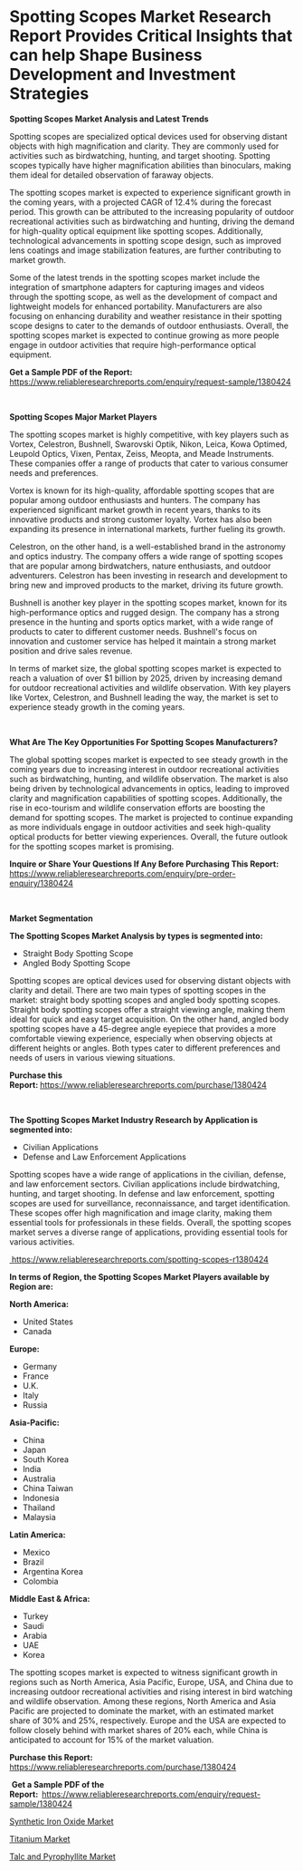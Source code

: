 <p><h1>Spotting Scopes Market Research Report Provides Critical Insights that can help Shape Business Development and Investment Strategies</h1></p><p><strong>Spotting Scopes Market Analysis and Latest Trends</strong></p>
<p><p>Spotting scopes are specialized optical devices used for observing distant objects with high magnification and clarity. They are commonly used for activities such as birdwatching, hunting, and target shooting. Spotting scopes typically have higher magnification abilities than binoculars, making them ideal for detailed observation of faraway objects.</p><p>The spotting scopes market is expected to experience significant growth in the coming years, with a projected CAGR of 12.4% during the forecast period. This growth can be attributed to the increasing popularity of outdoor recreational activities such as birdwatching and hunting, driving the demand for high-quality optical equipment like spotting scopes. Additionally, technological advancements in spotting scope design, such as improved lens coatings and image stabilization features, are further contributing to market growth.</p><p>Some of the latest trends in the spotting scopes market include the integration of smartphone adapters for capturing images and videos through the spotting scope, as well as the development of compact and lightweight models for enhanced portability. Manufacturers are also focusing on enhancing durability and weather resistance in their spotting scope designs to cater to the demands of outdoor enthusiasts. Overall, the spotting scopes market is expected to continue growing as more people engage in outdoor activities that require high-performance optical equipment.</p></p>
<p><strong>Get a Sample PDF of the Report:&nbsp;</strong> <a href="https://www.reliableresearchreports.com/enquiry/request-sample/1380424">https://www.reliableresearchreports.com/enquiry/request-sample/1380424</a></p>
<p>&nbsp;</p>
<p><strong>Spotting Scopes Major Market Players</strong></p>
<p><p>The spotting scopes market is highly competitive, with key players such as Vortex, Celestron, Bushnell, Swarovski Optik, Nikon, Leica, Kowa Optimed, Leupold Optics, Vixen, Pentax, Zeiss, Meopta, and Meade Instruments. These companies offer a range of products that cater to various consumer needs and preferences.</p><p>Vortex is known for its high-quality, affordable spotting scopes that are popular among outdoor enthusiasts and hunters. The company has experienced significant market growth in recent years, thanks to its innovative products and strong customer loyalty. Vortex has also been expanding its presence in international markets, further fueling its growth.</p><p>Celestron, on the other hand, is a well-established brand in the astronomy and optics industry. The company offers a wide range of spotting scopes that are popular among birdwatchers, nature enthusiasts, and outdoor adventurers. Celestron has been investing in research and development to bring new and improved products to the market, driving its future growth.</p><p>Bushnell is another key player in the spotting scopes market, known for its high-performance optics and rugged design. The company has a strong presence in the hunting and sports optics market, with a wide range of products to cater to different customer needs. Bushnell's focus on innovation and customer service has helped it maintain a strong market position and drive sales revenue.</p><p>In terms of market size, the global spotting scopes market is expected to reach a valuation of over $1 billion by 2025, driven by increasing demand for outdoor recreational activities and wildlife observation. With key players like Vortex, Celestron, and Bushnell leading the way, the market is set to experience steady growth in the coming years.</p></p>
<p>&nbsp;</p>
<p><strong>What Are The Key Opportunities For Spotting Scopes Manufacturers?</strong></p>
<p><p>The global spotting scopes market is expected to see steady growth in the coming years due to increasing interest in outdoor recreational activities such as birdwatching, hunting, and wildlife observation. The market is also being driven by technological advancements in optics, leading to improved clarity and magnification capabilities of spotting scopes. Additionally, the rise in eco-tourism and wildlife conservation efforts are boosting the demand for spotting scopes. The market is projected to continue expanding as more individuals engage in outdoor activities and seek high-quality optical products for better viewing experiences. Overall, the future outlook for the spotting scopes market is promising.</p></p>
<p><strong>Inquire or Share Your Questions If Any Before Purchasing This Report:</strong> <a href="https://www.reliableresearchreports.com/enquiry/pre-order-enquiry/1380424">https://www.reliableresearchreports.com/enquiry/pre-order-enquiry/1380424</a></p>
<p>&nbsp;</p>
<p><strong>Market Segmentation</strong></p>
<p><strong>The Spotting Scopes Market Analysis by types is segmented into:</strong></p>
<p><ul><li>Straight Body Spotting Scope</li><li>Angled Body Spotting Scope</li></ul></p>
<p><p>Spotting scopes are optical devices used for observing distant objects with clarity and detail. There are two main types of spotting scopes in the market: straight body spotting scopes and angled body spotting scopes. Straight body spotting scopes offer a straight viewing angle, making them ideal for quick and easy target acquisition. On the other hand, angled body spotting scopes have a 45-degree angle eyepiece that provides a more comfortable viewing experience, especially when observing objects at different heights or angles. Both types cater to different preferences and needs of users in various viewing situations.</p></p>
<p><strong>Purchase this Report:&nbsp;</strong><a href="https://www.reliableresearchreports.com/purchase/1380424">https://www.reliableresearchreports.com/purchase/1380424</a></p>
<p>&nbsp;</p>
<p><strong>The Spotting Scopes Market Industry Research by Application is segmented into:</strong></p>
<p><ul><li>Civilian Applications</li><li>Defense and Law Enforcement Applications</li></ul></p>
<p><p>Spotting scopes have a wide range of applications in the civilian, defense, and law enforcement sectors. Civilian applications include birdwatching, hunting, and target shooting. In defense and law enforcement, spotting scopes are used for surveillance, reconnaissance, and target identification. These scopes offer high magnification and image clarity, making them essential tools for professionals in these fields. Overall, the spotting scopes market serves a diverse range of applications, providing essential tools for various activities.</p></p>
<p><a href="https://www.reliableresearchreports.com/spotting-scopes-r1380424">&nbsp;https://www.reliableresearchreports.com/spotting-scopes-r1380424</a></p>
<p><strong>In terms of Region, the Spotting Scopes Market Players available by Region are:</strong></p>
<p>
    <p> <strong> North America: </strong>
        <ul>
            <li>United States</li>
            <li>Canada</li>
        </ul>
        </p> 
    <p> <strong> Europe: </strong>
        <ul>
            <li>Germany</li>
            <li>France</li>
            <li>U.K.</li>
            <li>Italy</li>
            <li>Russia</li>
        </ul>
        </p> 
    <p> <strong> Asia-Pacific: </strong>
        <ul>
            <li>China</li>
            <li>Japan</li>
            <li>South Korea</li>
            <li>India</li>
            <li>Australia</li>
            <li>China Taiwan</li>
            <li>Indonesia</li>
            <li>Thailand</li>
            <li>Malaysia</li>
        </ul>
        </p> 
    <p> <strong> Latin America: </strong>
        <ul>
            <li>Mexico</li>
            <li>Brazil</li>
            <li>Argentina Korea</li>
            <li>Colombia</li>
        </ul>
        </p> 
    <p> <strong> Middle East & Africa: </strong>
        <ul>
            <li>Turkey</li>
            <li>Saudi</li>
            <li>Arabia</li>
            <li>UAE</li>
            <li>Korea</li>
        </ul>
    </p>
    </p>
<p><p>The spotting scopes market is expected to witness significant growth in regions such as North America, Asia Pacific, Europe, USA, and China due to increasing outdoor recreational activities and rising interest in bird watching and wildlife observation. Among these regions, North America and Asia Pacific are projected to dominate the market, with an estimated market share of 30% and 25%, respectively. Europe and the USA are expected to follow closely behind with market shares of 20% each, while China is anticipated to account for 15% of the market valuation.</p></p>
<p><strong>Purchase this Report: </strong><a href="https://www.reliableresearchreports.com/purchase/1380424">https://www.reliableresearchreports.com/purchase/1380424</a></p>
<p>&nbsp;<strong>Get a Sample PDF of the Report:&nbsp;&nbsp;</strong><a href="https://www.reliableresearchreports.com/enquiry/request-sample/1380424">https://www.reliableresearchreports.com/enquiry/request-sample/1380424</a></p>
<p><strong></strong></p>
<p><p><a href="https://www.linkedin.com/pulse/synthetic-iron-oxide-market-furnish-information-size-share-dynamics-jukpf?trackingId=9qqzO43QzSuvE5XJF%2FJOJQ%3D%3D">Synthetic Iron Oxide Market</a></p><p><a href="https://www.linkedin.com/pulse/titanium-market-size-focuses-dynamics-in-depth-analysis-future-vsvic?trackingId=r%2FiltuwNueBXd%2BvgnMVMhQ%3D%3D">Titanium Market</a></p><p><a href="https://www.linkedin.com/pulse/talc-pyrophyllite-market-share-amp-new-trends-analysis-report-wlqbf?trackingId=Qp849VcIXWIQ4YnnaYzXjA%3D%3D">Talc and Pyrophyllite Market</a></p></p>